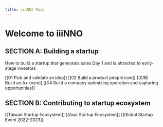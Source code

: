 ```yaml
---
title: iiiNNO Main
---
```


# Welcome to iiiNNO 

## SECTION A: Building a startup 
How to build a startup that generates sales Day 1 and is attracted to early-stage investors

[[01 Pick and validate an idea]]
[[02 Build a product people love]]
[[03B Build an A+ team]]
[[04 Build  a company optimizing operation and capturing opportunities]]



## SECTION B: Contributing to startup ecosystem

[[Taiwan Startup Ecosystem]]
[[Asia Startup Ecosystem]]
[[Global Startup Event 2022-2023]]






